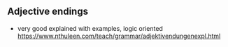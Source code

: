 ## Adjective endings
- very good explained with examples, logic oriented <https://www.nthuleen.com/teach/grammar/adjektivendungenexpl.html>